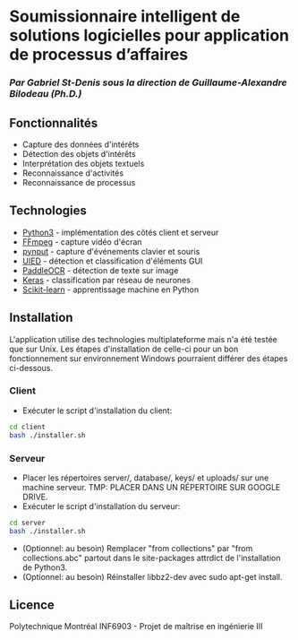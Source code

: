 # Soumissionnaire intelligent de solutions logicielles pour application de processus d’affaires
### _Par Gabriel St-Denis sous la direction de Guillaume-Alexandre Bilodeau (Ph.D.)_

## Fonctionnalités
- Capture des données d'intérêts
- Détection des objets d'intérêts
- Interprétation des objets textuels
- Reconnaissance d'activités
- Reconnaissance de processus

## Technologies
- [Python3] - implémentation des côtés client et serveur
- [FFmpeg] - capture vidéo d'écran
- [pynput] - capture d'événements clavier et souris
- [UIED] - détection et classification d'éléments GUI
- [PaddleOCR] - détection de texte sur image
- [Keras] - classification par réseau de neurones
- [Scikit-learn] - apprentissage machine en Python

## Installation
L'application utilise des technologies multiplateforme mais n'a été testée que sur Unix. Les étapes d'installation de celle-ci pour un bon fonctionnement sur environnement Windows pourraient différer des étapes ci-dessous.

### Client
- Exécuter le script d'installation du client:
```sh
cd client
bash ./installer.sh
```
### Serveur
- Placer les répertoires server/, database/, keys/ et uploads/ sur une machine serveur. TMP: PLACER DANS UN RÉPERTOIRE SUR GOOGLE DRIVE.
- Exécuter le script d'installation du serveur:
```sh
cd server
bash ./installer.sh
```
- (Optionnel: au besoin) Remplacer "from collections" par "from collections.abc" partout dans le site-packages attrdict de l'installation de Python3.
- (Optionnel: au besoin) Réinstaller libbz2-dev avec sudo apt-get install.

## Licence
Polytechnique Montréal
INF6903 - Projet de maîtrise en ingénierie III

[//]: # (These are reference links used in the body of this note and get stripped out when the markdown processor does its job. There is no need to format nicely because it shouldn't be seen. Thanks SO - http://stackoverflow.com/questions/4823468/store-comments-in-markdown-syntax)

   [Python3]: <https://www.python.org/>
   [FFmpeg]: <https://ffmpeg.org/>
   [pynput]: <https://pypi.org/project/pynput/>
   [UIED]: <https://github.com/MulongXie/UIED>
   [PaddleOCR]: <https://github.com/PaddlePaddle/PaddleOCR>
   [Keras]: <https://keras.io/>
   [Scikit-learn]: <https://scikit-learn.org/stable/index.html>

